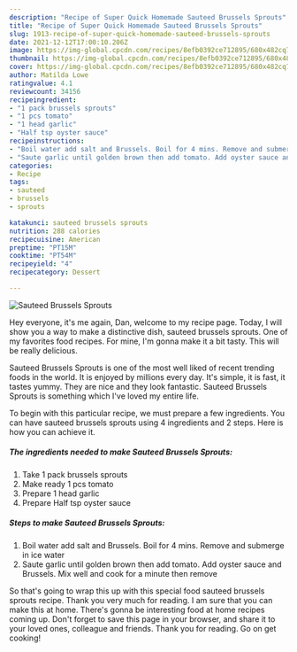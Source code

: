 ```yaml
---
description: "Recipe of Super Quick Homemade Sauteed Brussels Sprouts"
title: "Recipe of Super Quick Homemade Sauteed Brussels Sprouts"
slug: 1913-recipe-of-super-quick-homemade-sauteed-brussels-sprouts
date: 2021-12-12T17:00:10.206Z
image: https://img-global.cpcdn.com/recipes/8efb0392ce712895/680x482cq70/sauteed-brussels-sprouts-recipe-main-photo.jpg
thumbnail: https://img-global.cpcdn.com/recipes/8efb0392ce712895/680x482cq70/sauteed-brussels-sprouts-recipe-main-photo.jpg
cover: https://img-global.cpcdn.com/recipes/8efb0392ce712895/680x482cq70/sauteed-brussels-sprouts-recipe-main-photo.jpg
author: Matilda Lowe
ratingvalue: 4.1
reviewcount: 34156
recipeingredient:
- "1 pack brussels sprouts"
- "1 pcs tomato"
- "1 head garlic"
- "Half tsp oyster sauce"
recipeinstructions:
- "Boil water add salt and Brussels. Boil for 4 mins. Remove and submerge in ice water"
- "Saute garlic until golden brown then add tomato. Add oyster sauce and Brussels. Mix well and cook for a minute then remove"
categories:
- Recipe
tags:
- sauteed
- brussels
- sprouts

katakunci: sauteed brussels sprouts 
nutrition: 288 calories
recipecuisine: American
preptime: "PT15M"
cooktime: "PT54M"
recipeyield: "4"
recipecategory: Dessert

---
```



![Sauteed Brussels Sprouts](https://img-global.cpcdn.com/recipes/8efb0392ce712895/680x482cq70/sauteed-brussels-sprouts-recipe-main-photo.jpg)

Hey everyone, it's me again, Dan, welcome to my recipe page. Today, I will show you a way to make a distinctive dish, sauteed brussels sprouts. One of my favorites food recipes. For mine, I'm gonna make it a bit tasty. This will be really delicious.

Sauteed Brussels Sprouts is one of the most well liked of recent trending foods in the world. It is enjoyed by millions every day. It's simple, it is fast, it tastes yummy. They are nice and they look fantastic. Sauteed Brussels Sprouts is something which I've loved my entire life.




To begin with this particular recipe, we must prepare a few ingredients. You can have sauteed brussels sprouts using 4 ingredients and 2 steps. Here is how you can achieve it.

<!--inarticleads1-->

##### The ingredients needed to make Sauteed Brussels Sprouts:

1. Take 1 pack brussels sprouts
1. Make ready 1 pcs tomato
1. Prepare 1 head garlic
1. Prepare Half tsp oyster sauce




<!--inarticleads2-->

##### Steps to make Sauteed Brussels Sprouts:

1. Boil water add salt and Brussels. Boil for 4 mins. Remove and submerge in ice water
1. Saute garlic until golden brown then add tomato. Add oyster sauce and Brussels. Mix well and cook for a minute then remove




So that's going to wrap this up with this special food sauteed brussels sprouts recipe. Thank you very much for reading. I am sure that you can make this at home. There's gonna be interesting food at home recipes coming up. Don't forget to save this page in your browser, and share it to your loved ones, colleague and friends. Thank you for reading. Go on get cooking!
